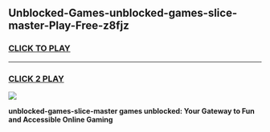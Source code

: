 
## Unblocked-Games-unblocked-games-slice-master-Play-Free-z8fjz
<h3>
<a href="https://premium76.site?title=unblocked-games-slice-master&ref=18A1">CLICK TO PLAY</a></h3>
<hr>

<h3>
<a href="https://premium76.site?title=unblocked-games-slice-master&ref=18A1">CLICK 2 PLAY</a>
  
</h3>

<a href="https://premium76.site?title=unblocked-games-slice-master&ref=18A1"><img src="https://clearcache.store/games.png"></a>


**unblocked-games-slice-master games unblocked: Your Gateway to Fun and Accessible Online Gaming**
